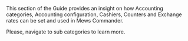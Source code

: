 This section of the Guide provides an insight on how Accounting categories, Accounting configuration, Cashiers, Counters and Exchange rates can be set and used in Mews Commander. 

Please, navigate to sub categories to learn more.
